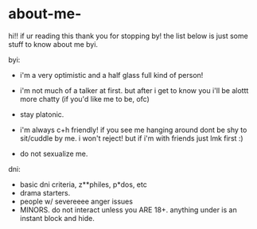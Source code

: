 # about-me-

hi!! if ur reading this thank you for stopping by! the list below is just some stuff to know about me byi.

byi:
- i'm a very optimistic and a half glass full kind of person! 

- i'm not much of a talker at first. but after i get to know you i'll be alottt more chatty (if you'd like me to be, ofc) 
  
- stay platonic.
  
- i'm always c+h friendly! if you see me hanging around dont be shy to sit/cuddle by me. i won't reject! but if i'm with friends just lmk first :)

- do not sexualize me.

dni:
  
- basic dni criteria, z**philes, p*dos, etc
- drama starters.
- people w/ severeeee anger issues
- MINORS. do not interact unless you ARE 18+. anything under is an instant block and hide.
